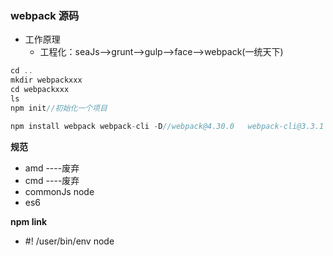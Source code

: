 ### webpack 源码

* 工作原理
  * 工程化：seaJs-->grunt-->gulp-->face-->webpack(一统天下)

```js
cd ..
mkdir webpackxxx
cd webpackxxx
ls
npm init//初始化一个项目

npm install webpack webpack-cli -D//webpack@4.30.0   webpack-cli@3.3.1

```

**规范**

* amd    ----废弃
* cmd     ----废弃
* commonJs     node
* es6

**npm link**

* #! /user/bin/env node